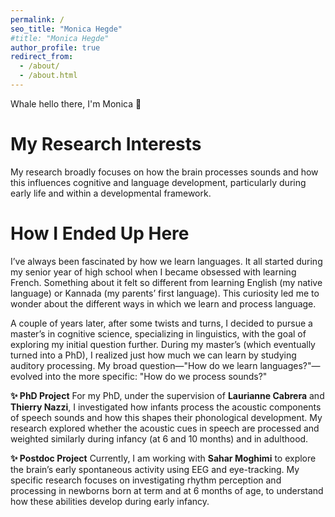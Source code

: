 ```yaml
---
permalink: /
seo_title: "Monica Hegde"
#title: "Monica Hegde"
author_profile: true
redirect_from: 
  - /about/
  - /about.html
---
```


Whale hello there, I'm Monica 🐳



My Research Interests 
====
My research broadly focuses on how the brain processes sounds and how this influences cognitive and language development, particularly during early life and within a developmental framework.

How I Ended Up Here
====
I’ve always been fascinated by how we learn languages. It all started during my senior year of high school when I became obsessed with learning French. Something about it felt so different from learning English (my native language) or Kannada (my parents’ first language). This curiosity led me to wonder about the different ways in which we learn and process language.

A couple of years later, after some twists and turns, I decided to pursue a master’s in cognitive science, specializing in linguistics, with the goal of exploring my initial question further. During my master’s (which eventually turned into a PhD), I realized just how much we can learn by studying auditory processing. My broad question—"How do we learn languages?"—evolved into the more specific: "How do we process sounds?"

**✨ PhD Project**
For my PhD, under the supervision of **Laurianne Cabrera** and **Thierry Nazzi**, I investigated how infants process the acoustic components of speech sounds and how this shapes their phonological development. My research explored whether the acoustic cues in speech are processed and weighted similarly during infancy (at 6 and 10 months) and in adulthood.

**✨ Postdoc Project**
Currently, I am working with **Sahar Moghimi** to explore the brain’s early spontaneous activity using EEG and eye-tracking. My specific research focuses on investigating rhythm perception and processing in newborns born at term and at 6 months of age, to understand how these abilities develop during early infancy.


